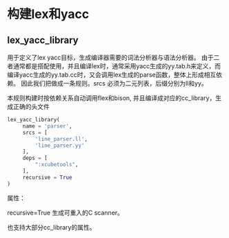 # 构建lex和yacc #

## lex_yacc_library ##

用于定义了lex yacc目标，生成编译器需要的词法分析器与语法分析器。
由于二者通常都是搭配使用，并且编译lex时，通常采用yacc生成的yy.tab.h来定义，而编译yacc生成的yy.tab.cc时，又会调用lex生成的parse函数，整体上形成相互依赖。
因此我们把做成一条规则。srcs 必须为二元列表，后缀分别为ll和yy。

本规则构建时按依赖关系自动调用flex和bison, 并且编译成对应的cc_library，生成正确的头文件

```python
lex_yacc_library(
     name = 'parser',
     srcs = [
         'line_parser.ll',
         'line_parser.yy'
     ],
     deps = [
         ":xcubetools",
     ],
     recursive = True
)
```

属性：

  recursive=True 生成可重入的C scanner。
  
  也支持大部分cc_library的属性。
